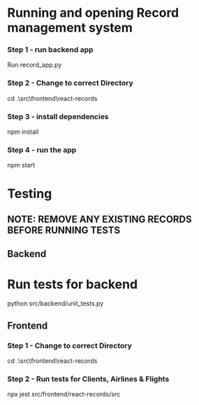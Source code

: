 # Running and opening Record management system

### Step 1 - run backend app

Run record_app.py

### Step 2 - Change to correct Directory

cd .\src\frontend\react-records

### Step 3 - install dependencies

npm install

### Step 4 - run the app

npm start


# Testing

## NOTE: REMOVE ANY EXISTING RECORDS BEFORE RUNNING TESTS

## Backend

# Run tests for backend

python src/backend/unit_tests.py

## Frontend

### Step 1 - Change to correct Directory

cd .\src\frontend\react-records

### Step 2 - Run tests for Clients, Airlines & Flights

npx jest src/frontend/react-records/src
